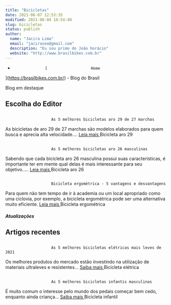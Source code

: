 ```yaml
---
title: "Bicicletas"
date: 2021-06-07 12:53:35
modified: 2021-08-04 18:54:40
slug: bicicletas
status: publish
author:
  name: "Jacira Lima"
  email: "jaciraseo@gmail.com"
  description: "Eu sou primo do João horácio"
  website: "http://www.brasilbikes.com.br"
---
```


- 
					[					Home
](https://brasilbikes.com.br/)
 	- 
										Blog do Brasil

Blog em destaque

## Escolha do Editor
## 
						As 5 melhores bicicletas aro 29 de 27 marchas
As bicicletas de aro 29 de 27 marchas são modelos elaborados para quem busca e aprecia alta velocidade....
[
Leia mais					](https://brasilbikes.com.br/as-melhores-bicicletas-aro-29-de-27-marchas/)
Bicicleta aro 29
## 
						As 5 melhores bicicletas aro 26 masculinas
Sabendo que cada bicicleta aro 26 masculina possui suas características, é importante ter em mente qual delas é mais interessante para seu objetivo.....
[
Leia mais					](https://brasilbikes.com.br/as-melhores-bicicletas-aro-26-masculina/)
Bicicleta aro 26
## 
						Bicicleta ergométrica - 5 vantagens e desvantagens
Para quem não tem tempo de ir à academia ou um local apropriado como uma ciclovia, por exemplo, a bicicleta ergométrica pode ser uma alternativa muito eficiente.
[
Leia mais					](https://brasilbikes.com.br/bicicleta-ergometrica-vantagens-e-desvantagens/)
Bicicleta ergométrica
##### Atualizações
## Artigos recentes
## 
						As 5 melhores bicicletas elétricas mais leves de 2021
Os melhores produtos do mercado estão investindo na utilização de materiais ultraleves e resistentes...
[
Saiba mais					](https://brasilbikes.com.br/as-melhores-bicicletas-eletricas/)
Bicicleta elétrica
## 
						As 5 melhores bicicletas infantis masculinas
É muito comum o interesse pelo mundo dos pedais começar bem cedo, enquanto ainda criança...
[
Saiba mais					](https://brasilbikes.com.br/as-melhores-bicicletas-infantis-masculina/)
Bicicleta infantil